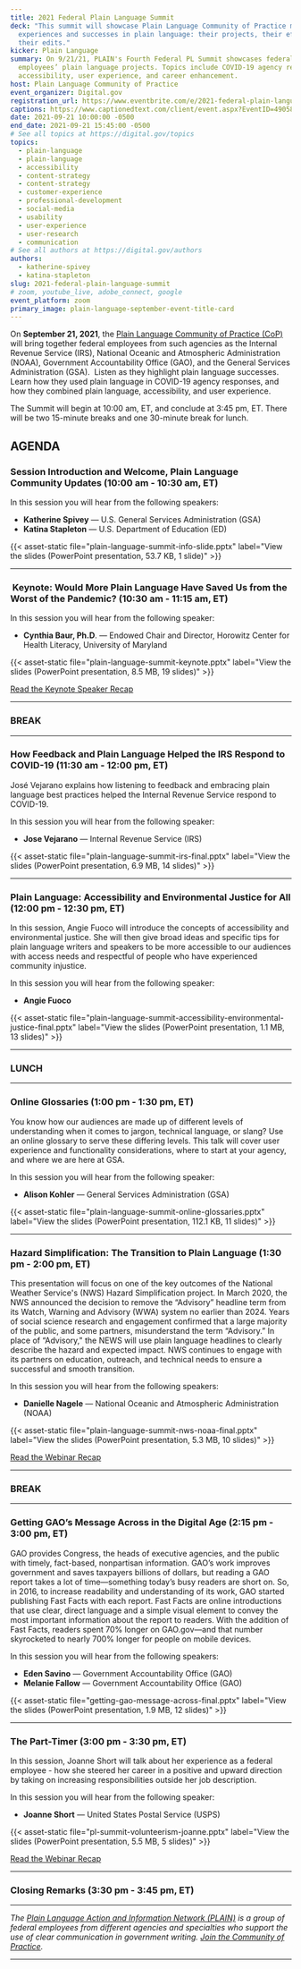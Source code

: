 ```yaml
---
title: 2021 Federal Plain Language Summit
deck: "This summit will showcase Plain Language Community of Practice members’
  experiences and successes in plain language: their projects, their efforts,
  their edits."
kicker: Plain Language
summary: On 9/21/21, PLAIN's Fourth Federal PL Summit showcases federal
  employees’ plain language projects. Topics include COVID-19 agency responses,
  accessibility, user experience, and career enhancement.
host: Plain Language Community of Practice
event_organizer: Digital.gov
registration_url: https://www.eventbrite.com/e/2021-federal-plain-language-summit-tickets-170474102630
captions: https://www.captionedtext.com/client/event.aspx?EventID=4905834&CustomerID=321
date: 2021-09-21 10:00:00 -0500
end_date: 2021-09-21 15:45:00 -0500
# See all topics at https://digital.gov/topics
topics:
  - plain-language
  - plain-language
  - accessibility
  - content-strategy
  - content-strategy
  - customer-experience
  - professional-development
  - social-media
  - usability
  - user-experience
  - user-research
  - communication
# See all authors at https://digital.gov/authors
authors:
  - katherine-spivey
  - katina-stapleton
slug: 2021-federal-plain-language-summit
# zoom, youtube_live, adobe_connect, google
event_platform: zoom
primary_image: plain-language-september-event-title-card
---
```

On **September 21, 2021**, the [Plain Language Community of Practice (CoP)](https://digital.gov/communities/plain-language/) will bring together federal employees from such agencies as the Internal Revenue Service (IRS), National Oceanic and Atmospheric Administration (NOAA), Government Accountability Office (GAO), and the General Services Administration (GSA).  Listen as they highlight plain language successes. Learn how they used plain language in COVID-19 agency responses, and how they combined plain language, accessibility, and user experience.

The Summit will begin at 10:00 am, ET, and conclude at 3:45 pm, ET. There will be two 15-minute breaks and one 30-minute break for lunch.

## AGENDA

### Session Introduction and Welcome, Plain Language Community Updates (10:00 am - 10:30 am, ET)

In this session you will hear from the following speakers:

* **Katherine Spivey** — U.S. General Services Administration (GSA)
* **Katina Stapleton** — U.S. Department of Education (ED)

{{< asset-static file="plain-language-summit-info-slide.pptx" label="View the slides (PowerPoint presentation, 53.7 KB, 1 slide)" >}}


- - -

###  Keynote: Would More Plain Language Have Saved Us from the Worst of the Pandemic? (10:30 am - 11:15 am, ET)

In this session you will hear from the following speaker:

* **Cynthia Baur, Ph.D**. — Endowed Chair and Director, Horowitz Center for Health Literacy, University of Maryland

{{< asset-static file="plain-language-summit-keynote.pptx" label="View the slides (PowerPoint presentation, 8.5 MB, 19 slides)" >}}


[Read the Keynote Speaker Recap](https://digital.gov/2022/01/04/keynote-speaker-recap-would-more-plain-language-have-saved-us-from-the-worst-of-the-pandemic/)

- - -

### BREAK

- - -

### How Feedback and Plain Language Helped the IRS Respond to COVID-19 (11:30 am - 12:00 pm, ET)

José Vejarano explains how listening to feedback and embracing plain language best practices helped the Internal Revenue Service respond to COVID-19.

In this session you will hear from the following speaker:

* **Jose Vejarano** — Internal Revenue Service (IRS)

{{< asset-static file="plain-language-summit-irs-final.pptx" label="View the slides (PowerPoint presentation, 6.9 MB, 14 slides)" >}}


- - -

### Plain Language: Accessibility and Environmental Justice for All (12:00 pm - 12:30 pm, ET)

In this session, Angie Fuoco will introduce the concepts of accessibility and environmental justice.  She will then give broad ideas and specific tips for plain language writers and speakers to be more accessible to our audiences with access needs and respectful of people who have experienced community injustice.

In this session you will hear from the following speaker:

* **Angie Fuoco**

{{< asset-static file="plain-language-summit-accessibility-environmental-justice-final.pptx" label="View the slides (PowerPoint presentation, 1.1 MB, 13 slides)" >}}


- - -

### LUNCH

- - -

### Online Glossaries (1:00 pm - 1:30 pm, ET)

You know how our audiences are made up of different levels of understanding when it comes to jargon, technical language, or slang? Use an online glossary to serve these differing levels. This talk will cover user experience and functionality considerations, where to start at your agency, and where we are here at GSA.

In this session you will hear from the following speaker:

* **Alison Kohler** — General Services Administration (GSA)

{{< asset-static file="plain-language-summit-online-glossaries.pptx" label="View the slides (PowerPoint presentation, 112.1 KB, 11 slides)" >}}


- - -

### Hazard Simplification: The Transition to Plain Language (1:30 pm - 2:00 pm, ET)

This presentation will focus on one of the key outcomes of the National Weather Service's (NWS) Hazard Simplification project. In March 2020, the NWS announced the decision to remove the “Advisory” headline term from its Watch, Warning and Advisory (WWA) system no earlier than 2024. Years of social science research and engagement confirmed that a large majority of the public, and some partners, misunderstand the term “Advisory.” In place of “Advisory," the NEWS will use plain language headlines to clearly describe the hazard and expected impact. NWS continues to engage with its partners on education, outreach, and technical needs to ensure a successful and smooth transition.

In this session you will hear from the following speakers:

* **Danielle Nagele** — National Oceanic and Atmospheric Administration (NOAA)

{{< asset-static file="plain-language-summit-nws-noaa-final.pptx" label="View the slides (PowerPoint presentation, 5.3 MB, 10 slides)" >}}


[Read the Webinar Recap](https://digital.gov/2022/01/04/webinar-recap-key-takeaways-on-simplifying-hazard-communications-with-plain-language/)

- - -

### BREAK

- - -

### Getting GAO’s Message Across in the Digital Age (2:15 pm - 3:00 pm, ET)

GAO provides Congress, the heads of executive agencies, and the public with timely, fact-based, nonpartisan information. GAO’s work improves government and saves taxpayers billions of dollars, but reading a GAO report takes a lot of time—something today’s busy readers are short on. So, in 2016, to increase readability and understanding of its work, GAO started publishing Fast Facts with each report. Fast Facts are online introductions that use clear, direct language and a simple visual element to convey the most important information about the report to readers. With the addition of Fast Facts, readers spent 70% longer on GAO.gov—and that number skyrocketed to nearly 700% longer for people on mobile devices.

In this session you will hear from the following speakers:

* **Eden Savino** — Government Accountability Office (GAO)
* **Melanie Fallow** — Government Accountability Office (GAO)

{{< asset-static file="getting-gao-message-across-final.pptx" label="View the slides (PowerPoint presentation, 1.9 MB, 12 slides)" >}}


- - -

### The Part-Timer (3:00 pm - 3:30 pm, ET)

In this session, Joanne Short will talk about her experience as a federal employee - how she steered her career in a positive and upward direction by taking on increasing responsibilities outside her job description.

In this session you will hear from the following speaker:

* **Joanne Short** — United States Postal Service (USPS)

{{< asset-static file="pl-summit-volunteerism-joanne.pptx" label="View the slides (PowerPoint presentation, 5.5 MB, 5 slides)" >}}


[Read the Webinar Recap](https://digital.gov/2021/12/15/plain-language-summit-recap-the-part-timer/)

- - -

### Closing Remarks (3:30 pm - 3:45 pm, ET) 

- - -

*The [Plain Language Action and Information Network (PLAIN)](https://www.plainlanguage.gov/) is a group of federal employees from different agencies and specialties who support the use of clear communication in government writing. [Join the Community of Practice](https://digital.gov/communities/plain-language/).*

- - -
